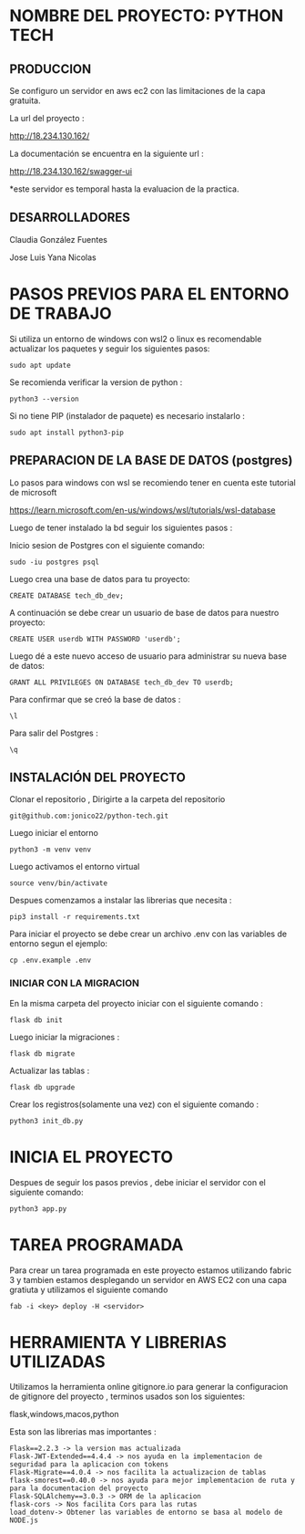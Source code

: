 # NOMBRE DEL PROYECTO: PYTHON TECH

## PRODUCCION

Se configuro un servidor en aws ec2 con las limitaciones de la capa gratuita.

La url del proyecto :

http://18.234.130.162/

La documentación se encuentra en la siguiente url :

http://18.234.130.162/swagger-ui

*este servidor es temporal hasta la evaluacion de la practica.

## DESARROLLADORES

Claudia González Fuentes

Jose Luis Yana Nicolas


# PASOS PREVIOS PARA EL ENTORNO DE TRABAJO

Si utiliza un entorno de windows con wsl2 o linux es recomendable actualizar los paquetes y seguir los siguientes pasos:

`sudo apt update`

Se recomienda verificar la version de python :

`python3 --version`

Si no tiene PIP (instalador de paquete) es necesario instalarlo :

`sudo apt install python3-pip`

## PREPARACION DE LA BASE DE DATOS (postgres)

Lo pasos para windows con wsl se recomiendo tener en cuenta este tutorial de microsoft

https://learn.microsoft.com/en-us/windows/wsl/tutorials/wsl-database

Luego de tener instalado la bd seguir los siguientes pasos :

Inicio sesion de Postgres con el siguiente comando:

`sudo -iu postgres psql`

Luego crea una base de datos para tu proyecto:

`CREATE DATABASE tech_db_dev;`

A continuación se debe crear un usuario de base de datos para nuestro proyecto:

`CREATE USER userdb WITH PASSWORD 'userdb';`

Luego dé a este nuevo acceso de usuario para administrar su nueva base de datos:

`GRANT ALL PRIVILEGES ON DATABASE tech_db_dev TO userdb;`

Para confirmar que se creó la base de datos :

`\l`

Para salir del Postgres :

`\q`

## INSTALACIÓN DEL PROYECTO

Clonar el repositorio , Dirigirte a la carpeta del repositorio

`git@github.com:jonico22/python-tech.git`

Luego iniciar el entorno

`python3 -m venv venv`

Luego activamos el entorno virtual

`source venv/bin/activate`

Despues comenzamos a  instalar las librerias que necesita :

`pip3 install -r requirements.txt`

Para iniciar el proyecto se debe crear un archivo .env con las variables de entorno segun el ejemplo: 

`cp .env.example .env`

### INICIAR CON LA MIGRACION

En la misma carpeta del proyecto iniciar con el siguiente comando :

`flask db init`

Luego iniciar la migraciones :

`flask db migrate`

Actualizar las tablas :

`flask db upgrade`

Crear los registros(solamente una vez) con el siguiente comando :

`python3 init_db.py`

# INICIA EL PROYECTO

Despues de seguir los pasos previos , debe iniciar el servidor con el siguiente comando:

 `python3 app.py`

# TAREA PROGRAMADA

Para crear un tarea programada en este proyecto estamos utilizando fabric 3 y tambien estamos desplegando un servidor en AWS EC2 con una capa gratiuta y utilizamos el siguiente comando

`fab -i <key> deploy -H <servidor>`

# HERRAMIENTA Y LIBRERIAS UTILIZADAS 

Utilizamos la herramienta online gitignore.io para generar la configuracion de gitignore del proyecto , terminos usados son los siguientes:

flask,windows,macos,python

Esta son las librerias mas importantes :

```
Flask==2.2.3 -> la version mas actualizada
Flask-JWT-Extended==4.4.4 -> nos ayuda en la implementacion de seguridad para la aplicacion con tokens
Flask-Migrate==4.0.4 -> nos facilita la actualizacion de tablas
flask-smorest==0.40.0 -> nos ayuda para mejor implementacion de ruta y para la documentacion del proyecto
Flask-SQLAlchemy==3.0.3 -> ORM de la aplicacion
flask-cors -> Nos facilita Cors para las rutas
load_dotenv-> Obtener las variables de entorno se basa al modelo de NODE.js
